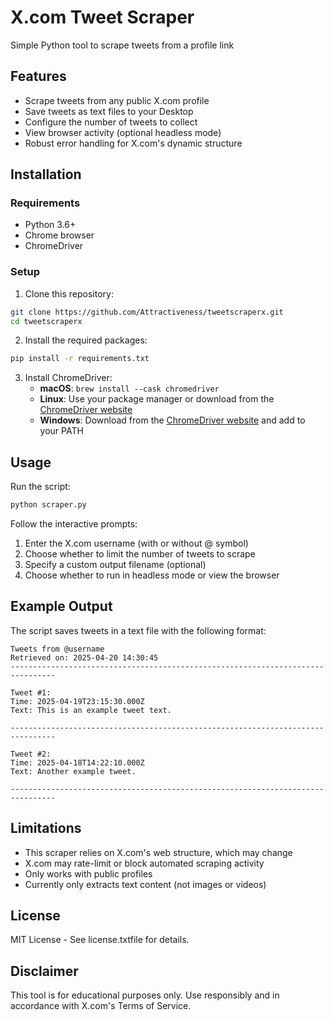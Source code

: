 
# X.com Tweet Scraper

Simple Python tool to scrape tweets from a profile link

## Features

- Scrape tweets from any public X.com profile
- Save tweets as text files to your Desktop
- Configure the number of tweets to collect
- View browser activity (optional headless mode)
- Robust error handling for X.com's dynamic structure

## Installation

### Requirements
- Python 3.6+
- Chrome browser
- ChromeDriver

### Setup

1. Clone this repository:
```bash
git clone https://github.com/Attractiveness/tweetscraperx.git
cd tweetscraperx
```

2. Install the required packages:
```bash
pip install -r requirements.txt
```

3. Install ChromeDriver:
   - **macOS**: `brew install --cask chromedriver`
   - **Linux**: Use your package manager or download from the [ChromeDriver website](https://sites.google.com/chromium.org/driver/)
   - **Windows**: Download from the [ChromeDriver website](https://sites.google.com/chromium.org/driver/) and add to your PATH

## Usage

Run the script:
```bash
python scraper.py
```

Follow the interactive prompts:
1. Enter the X.com username (with or without @ symbol)
2. Choose whether to limit the number of tweets to scrape
3. Specify a custom output filename (optional)
4. Choose whether to run in headless mode or view the browser

## Example Output

The script saves tweets in a text file with the following format:

```
Tweets from @username
Retrieved on: 2025-04-20 14:30:45
--------------------------------------------------------------------------------

Tweet #1:
Time: 2025-04-19T23:15:30.000Z
Text: This is an example tweet text.

--------------------------------------------------------------------------------

Tweet #2:
Time: 2025-04-18T14:22:10.000Z
Text: Another example tweet.

--------------------------------------------------------------------------------
```

## Limitations

- This scraper relies on X.com's web structure, which may change
- X.com may rate-limit or block automated scraping activity
- Only works with public profiles
- Currently only extracts text content (not images or videos)

## License

MIT License - See license.txtfile for details.

## Disclaimer

This tool is for educational purposes only. Use responsibly and in accordance with X.com's Terms of Service.
